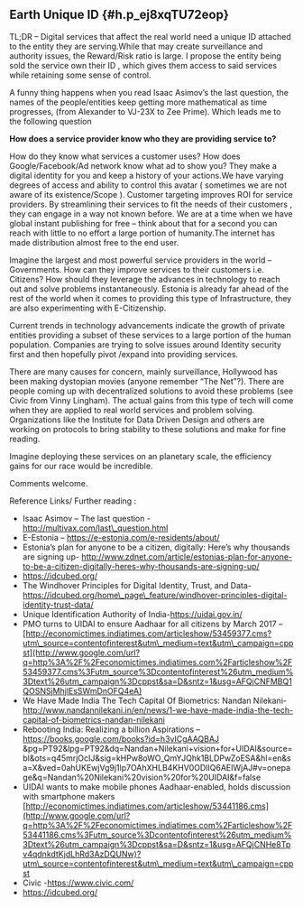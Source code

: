 ## Earth Unique ID {#h.p_ej8xqTU72eop}

TL;DR – Digital services that affect the real world need a unique ID attached to the entity they are serving.While that may create surveillance and authority issues, the Reward/Risk ratio is large. I propose the entity being sold the service own their ID , which gives them access to said services while retaining some sense of control.

A funny thing happens when you read Isaac Asimov’s the last question, the names of the people/entities keep getting more mathematical as time progresses, \(from Alexander to VJ-23X to Zee Prime\). Which leads me to the following question

**How does a service provider know who they are providing service to?**

How do they know what services a customer uses? How does Google/Facebook/Ad network know what ad to show you? They make a digital identity for you and keep a history of your actions.We have varying degrees of access and ability to control this avatar \( sometimes we are not aware of its existence/Scope \). Customer targeting improves ROI for service providers. By streamlining their services to fit the needs of their customers , they can engage in a way not known before. We are at a time when we have global instant publishing for free – think about that for a second you can reach with little to no effort a large portion of humanity.The internet has made distribution almost free to the end user.

Imagine the largest and most powerful service providers in the world – Governments. How can they improve services to their customers i.e. Citizens? How should they leverage the advances in technology to reach out and solve problems instantaneously. Estonia is already far ahead of the rest of the world when it comes to providing this type of Infrastructure, they are also experimenting with E-Citizenship.

Current trends in technology advancements indicate the growth of private entities providing a subset of these services to a large portion of the human population. Companies are trying to solve issues around Identity security first and then hopefully pivot /expand into providing services.

There are many causes for concern, mainly surveillance, Hollywood has been making dystopian movies \(anyone remember “The Net”?\). There are people coming up with decentralized solutions to avoid these problems \(see Civic from Vinny Lingham\). The actual gains from this type of tech will come when they are applied to real world services and problem solving. Organizations like the Institute for Data Driven Design and others are working on protocols to bring stability to these solutions and make for fine reading.

Imagine deploying these services on an planetary scale, the efficiency gains for our race would be incredible.

Comments welcome.

Reference Links/ Further reading :

* Isaac Asimov – The last question -http://multivax.com/last\_question.html
* E-Estonia – https://e-estonia.com/e-residents/about/
* Estonia’s plan for anyone to be a citizen, digitally: Here’s why thousands are signing up- http://www.zdnet.com/article/estonias-plan-for-anyone-to-be-a-citizen-digitally-heres-why-thousands-are-signing-up/
* https://idcubed.org/
* The Windhover Principles for Digital Identity, Trust, and Data-https://idcubed.org/home\_page\_feature/windhover-principles-digital-identity-trust-data/
* Unique Identification Authority of India-https://uidai.gov.in/
* PMO turns to UIDAI to ensure Aadhaar for all citizens by March 2017 –
  [http://economictimes.indiatimes.com/articleshow/53459377.cms?utm\_source=contentofinterest&utm\_medium=text&utm\_campaign=cppst](http://www.google.com/url?q=http%3A%2F%2Feconomictimes.indiatimes.com%2Farticleshow%2F53459377.cms%3Futm_source%3Dcontentofinterest%26utm_medium%3Dtext%26utm_campaign%3Dcppst&sa=D&sntz=1&usg=AFQjCNFMBQ1QOSNSjMhjlEsSWmDnOFQ4eA)
* We Have Made India The Tech Capital Of Biometrics: Nandan Nilekani-http://www.nandannilekani.in/en/news/1-we-have-made-india-the-tech-capital-of-biometrics-nandan-nilekani
* Rebooting India: Realizing a billion Aspirations – https://books.google.com/books?id=h3vICgAAQBAJ
  &pg=PT92&lpg=PT92&dq=Nandan+Nilekani+vision+for+UIDAI&source=bl&ots=q45mrjOcIJ&sig=kHPw8oWO\_QmYJQhk1BLDPwZoESA&hl=en&sa=X&ved=0ahUKEwjVg9j1lp7OAhXHLB4KHV0ODlIQ6AEIWjAJ\#v=onepage&q=Nandan%20Nilekani%20vision%20for%20UIDAI&f=false
* UIDAI wants to make mobile phones Aadhaar-enabled, holds discussion with smartphone makers 
  [http://economictimes.indiatimes.com/articleshow/53441186.cms](http://www.google.com/url?q=http%3A%2F%2Feconomictimes.indiatimes.com%2Farticleshow%2F53441186.cms%3Futm_source%3Dcontentofinterest%26utm_medium%3Dtext%26utm_campaign%3Dcppst&sa=D&sntz=1&usg=AFQjCNHe8Tpv4qdnkdtKjdLhRd3AzDQUNw)?utm\_source=contentofinterest&utm\_medium=text&utm\_campaign=cppst
* Civic -https://www.civic.com/
* https://idcubed.org/



